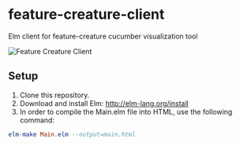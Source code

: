 # feature-creature-client
Elm client for feature-creature cucumber visualization tool

![Feature Creature Client](http://static.tumblr.com/60f54be84b71e5e5e1e3a8f5e088e50c/b5bwnwn/expmtbzrf/tumblr_static_good3.jpg)

## Setup
1. Clone this repository.
2. Download and install Elm: http://elm-lang.org/install
3. In order to compile the Main.elm file into HTML, use the following command:
```elm
elm-make Main.elm --output=main.html
```
